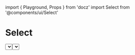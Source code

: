 import { Playground, Props } from 'docz'
import Select from '@components/ui/Select'

# Select

<Props of={Select} />

<Playground>
  <Select data={
  [{
    value: 10,
    label: '10'
  },
  {
    value: 25,
    label: '25'
  }]
  } name='selectTest' />
</Playground>

<Playground>
  <Select data={
  [{
    value: 10,
    label: '10'
  },
  {
    value: 25,
    label: '25'
  }]
  } name='selectTestWithValue' value={25}/>
</Playground>
